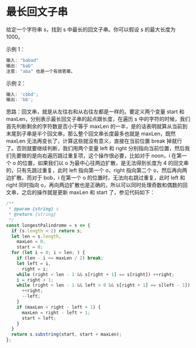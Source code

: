 # 最长回文子串

给定一个字符串 s，找到 s 中最长的回文子串。你可以假设 s 的最大长度为 1000。

示例 1：

```js
输入: "babad"
输出: "bab"
注意: "aba" 也是一个有效答案。
```

示例 2：

```js
输入: 'cbbd';
输出: 'bb';
```

思路：回文串，就是从左往右和从右往左都是一样的。要定义两个变量 start 和 maxLen，分别表示最长回文子串的起点跟长度，在遍历 s 中的字符的时候，我们首先判断剩余的字符数是否小于等于 maxLen 的一半，是的话表明就算从当前到末尾到子串是半个回文串，那么整个回文串长度最多也就是 maxLen，既然 maxLen 无法再变长了，计算这些就没有意义，直接在当前位置 break 掉就行了。否则就要继续判断，我们用两个变量 left 和 right 分别指向当前位置，然后我们先要做的是向右遍历跳过重复项，这个操作很必要，比如对于 noon，i 在第一个 o 的位置，如果我们以 o 为最中心往两边扩散，是无法得到长度为 4 的回文串的，只有先跳过重复，此时 left 指向第一个 o，right 指向第二个 o，然后再向两边扩散。而对于 bob，i 在第一个 o 的位置时，无法向右跳过重复，此时 left 和 right 同时指向 o，再向两边扩散也是正确的，所以可以同时处理奇数和偶数的回文串，之后的操作就是更新 maxLen 和 start 了，参见代码如下：

```js
/**
 * @param {string} s
 * @return {string}
 */
const longestPalindrome = s => {
  if (s.length < 2) return s;
  let len = s.length,
    maxLen = 0,
    start = 0;
  for (let i = 0; i < len; ) {
    if (len - i <= maxLen / 2) break;
    let left = i,
      right = i;
    while (right < len - 1 && s[right + 1] == s[right]) ++right;
    i = right + 1;
    while (right < len - 1 && left > 0 && s[right + 1] == s[left - 1]) {
      ++right;
      --left;
    }
    if (maxLen < right - left + 1) {
      maxLen = right - left + 1;
      start = left;
    }
  }
  return s.substring(start, start + maxLen);
};
```
